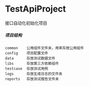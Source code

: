 # TestApiProject
接口自动化初始化项目

##### 项目结构
    common    公用组件文件夹，用来存放公用组件
    config    项目配置文件
    data      存放测试数据文件
    libs      存放第三方依赖组件
    testcase  存放测试用例
    logs      存放生成日志的文件夹
    reports   存放测试报告文件夹